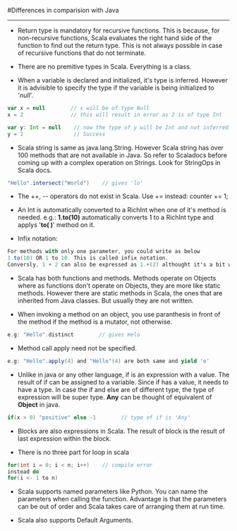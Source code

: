 #Differences in comparision with Java

---

* Return type is mandatory for recursive functions. This is because, for non-recursive functions, Scala evaluates the right hand side of the function to find out the return type. This is not always possible in case of recursive functions that do not terminate.

* There are no premitive types in Scala. Everything is a class. 

* When a variable is declared and initialized, it's type is inferred. However it is advisible to specify the type if the variable is being initialized to '_null_'.

```Scala
var x = null        // x will be of type Null
x = 2               // this will result in error as 2 is of type Int

var y: Int = null    // now the type of y will be Int and not inferred as Null
y = 2                // Success
``` 

* Scala string is same as java.lang.String. However Scala string has over 100 methods that are not available in Java. So refer to Scaladocs before coming up with a complex operation on Strings. Look for StringOps in Scala docs.
```Scala
"Hello".intersect("World")    // gives 'lo'
```

* The ++, -- operators do not exist in Scala. Use += instead: counter += 1;

* An Int is automatically converted to a RichInt when one of it's method is needed. e.g.: **1.to(10)** automatically converts 1 to a RichInt type and applys '**to( )**' method on it.

* Infix notation:

```Scala
For methods with only one parameter, you could write as below
1.to(10) OR 1 to 10. This is called infix notation.
Conversly, 1 + 2 can also be expressed as 1.+(2) althought it's a bit weird.
```
* Scala has both functions and methods. Methods operate on Objects where as functions don't operate on Objects, they are more like static methods. However there are static methods in Scala, the ones that are inherited from Java classes. But usually they are not written.

* When invoking a method on an object, you use paranthesis in front of the method if the method is a mutator, not otherwise.
```Scala
e.g: "Hello".distinct        // gives Helo
```

* Method call apply need not be specified.
```Scala
e.g: "Hello".apply(4) and "Hello"(4) are both same and yield 'o'
```

* Unlike in java or any other language, if is an expression with a value. The result of if can be assigned to a variable.
Since if has a value, it needs to have a type. In case the if and else are of different type, the type of expression will be super type. **Any** can be thought of equivalent of **Object** in java.

```Scala
if(x > 0) "positive" else -1        // type of if is 'Any'
```

* Blocks are also expressions in Scala. The result of block is the result of last expression within the block.

* There is no three part for loop in scala 
```Scala
for(int i = 0; i < n; i++)    // compile error
instead do
for(i <- 1 to n)
```

* Scala supports named parameters like Python. You can name the parameters when calling the function. Advantage is that the parameters can be out of order and Scala takes care of arranging them at run time.

* Scala also supports Default Arguments.
